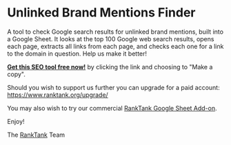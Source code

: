 # Unlinked Brand Mentions Finder

A tool to check Google search results for unlinked brand mentions, built into a Google Sheet. It looks at the top 100 Google web search results, opens each page, extracts all links from each page, and checks each one for a link to the domain in question. Help us make it better!

[**Get this SEO tool free now!**](https://docs.google.com/spreadsheets/d/1sjYnRV2iZJnD9DNL1o5FceUI7tmcsXWj4VaKVEU-aTM/copy?usp=sharing) by clicking the link and choosing to "Make a copy".

Should you wish to support us further you can upgrade for a paid account: https://www.ranktank.org/upgrade/

You may also wish to try our commercial [RankTank Google Sheet Add-on](https://docs.ranktank.net/ranktank_google_sheet_add-on).

Enjoy!

The [RankTank](https://www.ranktank.org) Team
